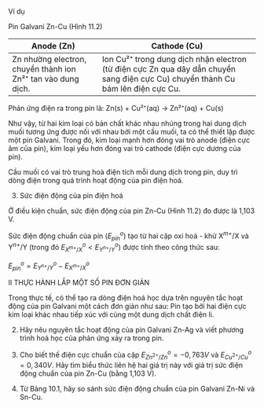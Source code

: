 Ví dụ

Pin Galvani Zn-Cu (Hình 11.2)

Anode (Zn) | Cathode (Cu)
--- | ---
Zn nhường electron, chuyển thành ion Zn²⁺ tan vào dung dịch. | Ion Cu²⁺ trong dung dịch nhận electron (từ điện cực Zn qua dây dẫn chuyển sang điện cực Cu) chuyển thành Cu bám lên điện cực Cu.

Phản ứng điện ra trong pin là: Zn(s) + Cu²⁺(aq) → Zn²⁺(aq) + Cu(s)

Như vậy, từ hai kim loại có bản chất khác nhau nhúng trong hai dung dịch muối tương ứng được nối với nhau bởi một cầu muối, ta có thể thiết lập được một pin Galvani. Trong đó, kim loại mạnh hơn đóng vai trò anode (điện cực âm của pin), kim loại yếu hơn đóng vai trò cathode (điện cực dương của pin).

Cầu muối có vai trò trung hoà điện tích mỗi dung dịch trong pin, duy trì dòng điện trong quá trình hoạt động của pin điện hoá.

3. Sức điện động của pin điện hoá

Ở điều kiện chuẩn, sức điện động của pin Zn-Cu (Hình 11.2) đo được là 1,103 V.

Sức điện động chuẩn của pin ($E^o_{pin}$) tạo từ hai cặp oxi hoá - khử X$^{m+}$/X và Y$^{n+}$/Y (trong đó $E^o_{X^{m+}/X} < E^o_{Y^{n+}/Y}$) được tính theo công thức sau:

$E^o_{pin} = E^o_{Y^{n+}/Y} - E^o_{X^{m+}/X}$

II THỰC HÀNH LẮP MỘT SỐ PIN ĐƠN GIẢN

Trong thực tế, có thể tạo ra dòng điện hoá học dựa trên nguyên tắc hoạt động của pin Galvani một cách đơn giản như sau: Pin tạo bởi hai điện cực kim loại khác nhau tiếp xúc với cùng một dung dịch chất điện li.

2. Hãy nêu nguyên tắc hoạt động của pin Galvani Zn-Ag và viết phương trình hoá học của phản ứng xảy ra trong pin.

2. Cho biết thế điện cực chuẩn của cặp
$E^o_{Zn^{2+}/Zn} = -0,763 V$
và $E^o_{Cu^{2+}/Cu} = 0,340 V$.
Hãy tìm biểu thức liên hệ hai giá trị này với giá trị sức điện động chuẩn của pin Zn-Cu (bằng 1,103 V).

3. Từ Bảng 10.1, hãy so sánh sức điện động chuẩn của pin Galvani Zn-Ni và Sn-Cu.